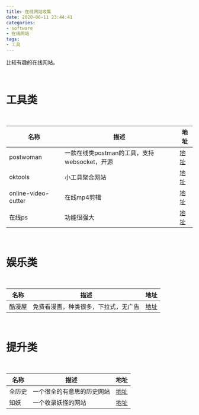 ```yaml
---
title: 在线网站收集
date: 2020-06-11 23:44:41
categories:
- software
- 在线网站
tags:
- 工具
---
```

比较有趣的在线网站。

<!-- more -->

<br/>

# 工具类

<br/>

|名称|描述|地址|
|---|---|---|
|postwoman|一款在线类postman的工具，支持websocket，开源|[地址](https://postwoman.io/)|
|oktools|小工具聚合网站|[地址](https://oktools.net/)|
|online-video-cutter|在线mp4剪辑|[地址](https://online-video-cutter.com/cn/)|
|在线ps|功能很强大|[地址](https://www.uupoop.com/)|

<br/>

# 娱乐类

<br/>

|名称|描述|地址|
|---|---|---|
|酷漫屋|免费看漫画，种类很多，下拉式，无广告|[地址](http://www.kuman5.com/)|


<br/>

# 提升类

<br/>

|名称|描述|地址|
|---|---|---|
|全历史|一个很全的有意思的历史网站|[地址](https://www.allhistory.com/)|
|知妖|一个收录妖怪的网站|[地址](https://cbaigui.com/)|


